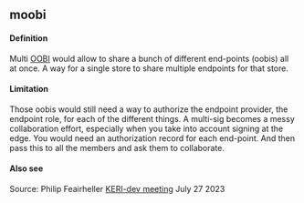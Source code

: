 ## moobi

<h4>Definition</h4><p>Multi <a href="OOBI">OOBI</a> would allow to share a bunch of different end-points (oobis) all at once. A way for a single store to share multiple endpoints for that store. </p><h4>Limitation</h4><p>Those oobis would still need a way to authorize the endpoint provider, the endpoint role, for each of the different things. A multi-sig becomes a messy collaboration effort, especially when you take into account signing at the edge. You would need an authorization record for each end-point. And then pass this to all the members and ask them to collaborate.</p><h4>Also see</h4><p>Source: Philip Feairheller <a href="https://github.com/WebOfTrust/keri/discussions/39">KERI-dev meeting</a> July 27 2023</p>

